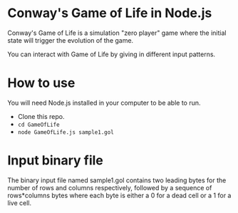 # Conway's Game of Life in Node.js

Conway's Game of Life is a simulation "zero player" game where the initial state will trigger the evolution of the game.

You can interact with Game of Life by giving in different input patterns.

# How to use

You will need Node.js installed in your computer to be able to run.

* Clone this repo.
* `cd GameOfLife`
* `node GameOfLife.js sample1.gol`

# Input binary file

The binary input file named sample1.gol contains two leading bytes for the number of rows and columns respectively, followed by a sequence of rows*columns bytes where each byte is either a 0 for a dead cell or a 1 for a live cell.
